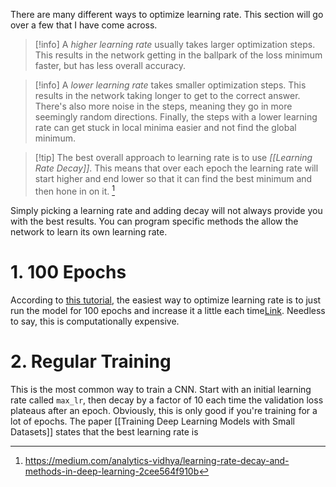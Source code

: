 There are many different ways to optimize learning rate. This section will go over a few that I have come across.

> [!info] A *higher learning rate* usually takes larger optimization steps. This results in the network getting in the ballpark of the loss minimum faster, but has less overall accuracy.

> [!info] A *lower learning rate* takes smaller optimization steps. This results in the network taking longer to get to the correct answer. There's also more noise in the steps, meaning they go in more seemingly random directions. Finally, the steps with a lower learning rate can get stuck in local minima easier and not find the global minimum.

> [!tip] The best overall approach to learning rate is to use *[[Learning Rate Decay]]*. This means that over each epoch the learning rate will start higher and end lower so that it can find the best minimum and then hone in on it. [^1]


Simply picking a learning rate and adding decay will not always provide you with the best results. You can program specific methods the allow the network to learn its own learning rate.
# 1. 100 Epochs
According to [this tutorial](https://towardsdatascience.com/how-to-optimize-learning-rate-with-tensorflow-its-easier-than-you-think-164f980a7c7b), the easiest way to optimize learning rate is to just run the model for 100 epochs and increase it a little each time[Link](https://towardsdatascience.com/how-to-optimize-learning-rate-with-tensorflow-its-easier-than-you-think-164f980a7c7b). Needless to say, this is computationally expensive.

# 2. Regular Training
This is the most common way to train a CNN. Start with an initial learning rate called `max_lr`, then decay by a factor of 10 each time the validation loss plateaus after an epoch. Obviously, this is only good if you're training for a lot of epochs.
The paper [[Training Deep Learning Models with Small Datasets]] states that the best learning rate is 


[^1]: https://medium.com/analytics-vidhya/learning-rate-decay-and-methods-in-deep-learning-2cee564f910b